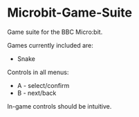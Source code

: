 # Microbit-Game-Suite
Game suite for the BBC Micro:bit.

Games currently included are:
* Snake

Controls in all menus:
* A - select/confirm
* B - next/back

In-game controls should be intuitive.

